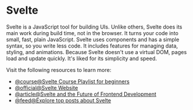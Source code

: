 # Svelte

Svelte is a JavaScript tool for building UIs. Unlike others, Svelte does its main work during build time, not in the browser. It turns your code into small, fast, plain JavaScript. Svelte uses components and has a simple syntax, so you write less code. It includes features for managing data, styling, and animations. Because Svelte doesn't use a virtual DOM, pages load and update quickly. It's liked for its simplicity and speed.

Visit the following resources to learn more:

- [@course@Svelte Course Playlist for beginners](https://www.youtube.com/playlist?list=PL4cUxeGkcC9hlbrVO_2QFVqVPhlZmz7tO)
- [@official@Svelte Website](https://svelte.dev/)
- [@article@Svelte and the Future of Frontend Development](https://thenewstack.io/svelte-and-the-future-of-front-end-development/)
- [@feed@Explore top posts about Svelte](https://app.daily.dev/tags/svelte?ref=roadmapsh)